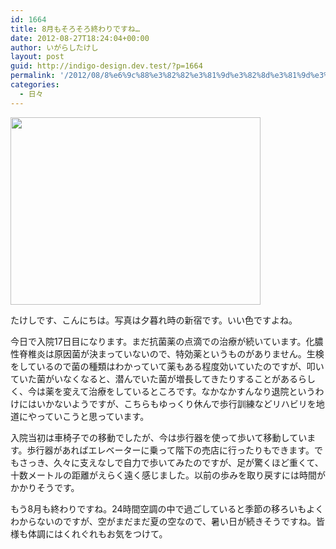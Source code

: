 ```yaml
---
id: 1664
title: 8月もそろそろ終わりですね…
date: 2012-08-27T18:24:04+00:00
author: いがらしたけし
layout: post
guid: http://indigo-design.dev.test/?p=1664
permalink: '/2012/08/8%e6%9c%88%e3%82%82%e3%81%9d%e3%82%8d%e3%81%9d%e3%82%8d%e7%b5%82%e3%82%8f%e3%82%8a%e3%81%a7%e3%81%99%e3%81%ad/'
categories:
  - 日々
---
```

<a href="https://picasaweb.google.com/lh/photo/dUBrvGa3hbTE66vlvOOiDIMMdmG3sWMzKwIS7SePuSg?feat=embedwebsite"><img src="https://lh6.googleusercontent.com/-Ux8L2LOR528/UDoTvP9TybI/AAAAAAAAAeQ/D0ZdgL98D30/s400/IMG_0135.JPG" height="300" width="400" /></a>

たけしです、こんにちは。写真は夕暮れ時の新宿です。いい色ですよね。

今日で入院17日目になります。まだ抗菌薬の点滴での治療が続いています。化膿性脊椎炎は原因菌が決まっていないので、特効薬というものがありません。生検をしているので菌の種類はわかっていて薬もある程度効いていたのですが、叩いていた菌がいなくなると、潜んでいた菌が増長してきたりすることがあるらしく、今は薬を変えて治療をしているところです。なかなかすんなり退院というわけにはいかないようですが、こちらもゆっくり休んで歩行訓練などリハビリを地道にやっていこうと思っています。

入院当初は車椅子での移動でしたが、今は歩行器を使って歩いて移動しています。歩行器があればエレベーターに乗って階下の売店に行ったりもできます。でもさっき、久々に支えなしで自力で歩いてみたのですが、足が驚くほど重くて、十数メートルの距離がえらく遠く感じました。以前の歩みを取り戻すには時間がかかりそうです。

もう8月も終わりですね。24時間空調の中で過ごしていると季節の移ろいもよくわからないのですが、空がまだまだ夏の空なので、暑い日が続きそうですね。皆様も体調にはくれぐれもお気をつけて。